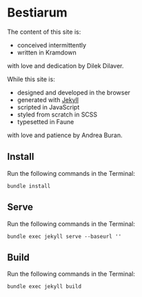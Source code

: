 # Bestiarum

The content of this site is:

+ conceived intermittently
+ written in Kramdown

with love and dedication by Dilek Dilaver.

While this site is:

+ designed and developed in the browser
+ generated with [Jekyll](https://jekyllrb.com/ "Jekyll")
+ scripted in JavaScript
+ styled from scratch in SCSS
+ typesetted in Faune

with love and patience by Andrea Buran.

## Install

Run the following commands in the Terminal:

    bundle install

## Serve

Run the following commands in the Terminal:

    bundle exec jekyll serve --baseurl ''

## Build

Run the following commands in the Terminal:

    bundle exec jekyll build